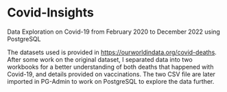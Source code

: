 # Covid-Insights
Data Exploration on Covid-19 from February 2020 to December 2022 using PostgreSQL

The datasets used is provided in https://ourworldindata.org/covid-deaths.
After some work on the original dataset, I separated data into two workbooks for a better understanding of both deaths that happened with Covid-19, and details provided on vaccinations.
The two CSV file are later imported in PG-Admin to work on PostgreSQL to explore the data further.
